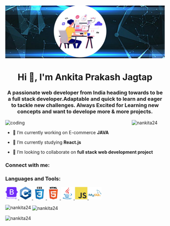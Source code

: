 ![logo](https://github.com/NAnkita24/NAnkita24/blob/main/20240131_231246.jpg)
<h1 align="center">Hi 👋, I'm Ankita Prakash Jagtap</h1>
<h3 align="center">A passionate web developer from India heading towards to be a full stack developer.Adaptable and quick to learn and eager to tackle new challenges. Always Excited for Learning new concepts and want to develope more & more projects.</h3>

<img align="left" src="https://gifdb.com/images/file/couple-laptop-system-coding-n4ikawbchrh2w41k.gif" alt="coding" width="400">

<p align="left"> <img src="https://komarev.com/ghpvc/?username=nankita24&label=Profile%20views&color=0e75b6&style=flat" alt="nankita24" /> </p>

- 🔭 I’m currently working on E-commerce **JAVA**

- 🌱 I’m currently studying **React.js**

- 👯 I’m looking to collaborate on **full stack web development project**

<h3 align="left">Connect with me:</h3>
<p align="left">
</p>

<h3 align="left">Languages and Tools:</h3>
<p align="left"> <a href="https://getbootstrap.com" target="_blank" rel="noreferrer"> <img src="https://raw.githubusercontent.com/devicons/devicon/master/icons/bootstrap/bootstrap-plain-wordmark.svg" alt="bootstrap" width="40" height="40"/> </a> <a href="https://www.w3schools.com/cpp/" target="_blank" rel="noreferrer"> <img src="https://raw.githubusercontent.com/devicons/devicon/master/icons/cplusplus/cplusplus-original.svg" alt="cplusplus" width="40" height="40"/> </a> <a href="https://www.w3schools.com/css/" target="_blank" rel="noreferrer"> <img src="https://raw.githubusercontent.com/devicons/devicon/master/icons/css3/css3-original-wordmark.svg" alt="css3" width="40" height="40"/> </a> <a href="https://www.w3.org/html/" target="_blank" rel="noreferrer"> <img src="https://raw.githubusercontent.com/devicons/devicon/master/icons/html5/html5-original-wordmark.svg" alt="html5" width="40" height="40"/> </a> <a href="https://www.java.com" target="_blank" rel="noreferrer"> <img src="https://raw.githubusercontent.com/devicons/devicon/master/icons/java/java-original.svg" alt="java" width="40" height="40"/> </a> <a href="https://developer.mozilla.org/en-US/docs/Web/JavaScript" target="_blank" rel="noreferrer"> <img src="https://raw.githubusercontent.com/devicons/devicon/master/icons/javascript/javascript-original.svg" alt="javascript" width="40" height="40"/> </a> <a href="https://www.mysql.com/" target="_blank" rel="noreferrer"> <img src="https://raw.githubusercontent.com/devicons/devicon/master/icons/mysql/mysql-original-wordmark.svg" alt="mysql" width="40" height="40"/> </a> </p>

<p><img align="left" src="https://github-readme-stats.vercel.app/api/top-langs?username=nankita24&show_icons=true&locale=en&layout=compact" alt="nankita24" /></p>

<p>&nbsp;<img align="center" src="https://github-readme-stats.vercel.app/api?username=nankita24&show_icons=true&locale=en" alt="nankita24" /></p>

<p><img align="center" src="https://github-readme-streak-stats.herokuapp.com/?user=nankita24&" alt="nankita24" /></p>

